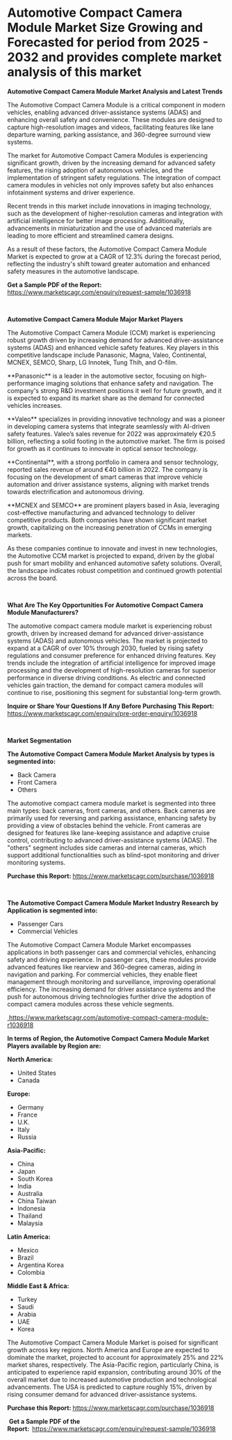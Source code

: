 <p><h1>Automotive Compact Camera Module Market Size Growing and Forecasted for period from 2025 - 2032 and provides complete market analysis of this market</h1></p><p><strong>Automotive Compact Camera Module Market Analysis and Latest Trends</strong></p>
<p><p>The Automotive Compact Camera Module is a critical component in modern vehicles, enabling advanced driver-assistance systems (ADAS) and enhancing overall safety and convenience. These modules are designed to capture high-resolution images and videos, facilitating features like lane departure warning, parking assistance, and 360-degree surround view systems.</p><p>The market for Automotive Compact Camera Modules is experiencing significant growth, driven by the increasing demand for advanced safety features, the rising adoption of autonomous vehicles, and the implementation of stringent safety regulations. The integration of compact camera modules in vehicles not only improves safety but also enhances infotainment systems and driver experience. </p><p>Recent trends in this market include innovations in imaging technology, such as the development of higher-resolution cameras and integration with artificial intelligence for better image processing. Additionally, advancements in miniaturization and the use of advanced materials are leading to more efficient and streamlined camera designs. </p><p>As a result of these factors, the Automotive Compact Camera Module Market is expected to grow at a CAGR of 12.3% during the forecast period, reflecting the industry's shift toward greater automation and enhanced safety measures in the automotive landscape.</p></p>
<p><strong>Get a Sample PDF of the Report:&nbsp;</strong> <a href="https://www.marketscagr.com/enquiry/request-sample/1036918?utm_campaign=2198&utm_medium=2&utm_source=Github&utm_content=ia&utm_term=17042025&utm_id=automotive-compact-camera-module">https://www.marketscagr.com/enquiry/request-sample/1036918</a></p>
<p>&nbsp;</p>
<p><strong>Automotive Compact Camera Module Major Market Players</strong></p>
<p><p>The Automotive Compact Camera Module (CCM) market is experiencing robust growth driven by increasing demand for advanced driver-assistance systems (ADAS) and enhanced vehicle safety features. Key players in this competitive landscape include Panasonic, Magna, Valeo, Continental, MCNEX, SEMCO, Sharp, LG Innotek, Tung Thih, and O-film.</p><p>**Panasonic** is a leader in the automotive sector, focusing on high-performance imaging solutions that enhance safety and navigation. The company's strong R&D investment positions it well for future growth, and it is expected to expand its market share as the demand for connected vehicles increases.</p><p>**Valeo** specializes in providing innovative technology and was a pioneer in developing camera systems that integrate seamlessly with AI-driven safety features. Valeo’s sales revenue for 2022 was approximately €20.5 billion, reflecting a solid footing in the automotive market. The firm is poised for growth as it continues to innovate in optical sensor technology.</p><p>**Continental**, with a strong portfolio in camera and sensor technology, reported sales revenue of around €40 billion in 2022. The company is focusing on the development of smart cameras that improve vehicle automation and driver assistance systems, aligning with market trends towards electrification and autonomous driving.</p><p>**MCNEX and SEMCO** are prominent players based in Asia, leveraging cost-effective manufacturing and advanced technology to deliver competitive products. Both companies have shown significant market growth, capitalizing on the increasing penetration of CCMs in emerging markets.</p><p>As these companies continue to innovate and invest in new technologies, the Automotive CCM market is projected to expand, driven by the global push for smart mobility and enhanced automotive safety solutions. Overall, the landscape indicates robust competition and continued growth potential across the board.</p></p>
<p>&nbsp;</p>
<p><strong>What Are The Key Opportunities For Automotive Compact Camera Module Manufacturers?</strong></p>
<p><p>The automotive compact camera module market is experiencing robust growth, driven by increased demand for advanced driver-assistance systems (ADAS) and autonomous vehicles. The market is projected to expand at a CAGR of over 10% through 2030, fueled by rising safety regulations and consumer preference for enhanced driving features. Key trends include the integration of artificial intelligence for improved image processing and the development of high-resolution cameras for superior performance in diverse driving conditions. As electric and connected vehicles gain traction, the demand for compact camera modules will continue to rise, positioning this segment for substantial long-term growth.</p></p>
<p><strong>Inquire or Share Your Questions If Any Before Purchasing This Report:</strong> <a href="https://www.marketscagr.com/enquiry/pre-order-enquiry/1036918?utm_campaign=2198&utm_medium=2&utm_source=Github&utm_content=ia&utm_term=17042025&utm_id=automotive-compact-camera-module">https://www.marketscagr.com/enquiry/pre-order-enquiry/1036918</a></p>
<p>&nbsp;</p>
<p><strong>Market Segmentation</strong></p>
<p><strong>The Automotive Compact Camera Module Market Analysis by types is segmented into:</strong></p>
<p><ul><li>Back Camera</li><li>Front Camera</li><li>Others</li></ul></p>
<p><p>The automotive compact camera module market is segmented into three main types: back cameras, front cameras, and others. Back cameras are primarily used for reversing and parking assistance, enhancing safety by providing a view of obstacles behind the vehicle. Front cameras are designed for features like lane-keeping assistance and adaptive cruise control, contributing to advanced driver-assistance systems (ADAS). The "others" segment includes side cameras and internal cameras, which support additional functionalities such as blind-spot monitoring and driver monitoring systems.</p></p>
<p><strong>Purchase this Report:&nbsp;</strong><a href="https://www.marketscagr.com/purchase/1036918?utm_campaign=2198&utm_medium=2&utm_source=Github&utm_content=ia&utm_term=17042025&utm_id=automotive-compact-camera-module">https://www.marketscagr.com/purchase/1036918</a></p>
<p>&nbsp;</p>
<p><strong>The Automotive Compact Camera Module Market Industry Research by Application is segmented into:</strong></p>
<p><ul><li>Passenger Cars</li><li>Commercial Vehicles</li></ul></p>
<p><p>The Automotive Compact Camera Module Market encompasses applications in both passenger cars and commercial vehicles, enhancing safety and driving experience. In passenger cars, these modules provide advanced features like rearview and 360-degree cameras, aiding in navigation and parking. For commercial vehicles, they enable fleet management through monitoring and surveillance, improving operational efficiency. The increasing demand for driver assistance systems and the push for autonomous driving technologies further drive the adoption of compact camera modules across these vehicle segments.</p></p>
<p><a href="https://www.marketscagr.com/automotive-compact-camera-module-r1036918?utm_campaign=2198&utm_medium=2&utm_source=Github&utm_content=ia&utm_term=17042025&utm_id=automotive-compact-camera-module">&nbsp;https://www.marketscagr.com/automotive-compact-camera-module-r1036918</a></p>
<p><strong>In terms of Region, the Automotive Compact Camera Module Market Players available by Region are:</strong></p>
<p>
    <p> <strong> North America: </strong>
        <ul>
            <li>United States</li>
            <li>Canada</li>
        </ul>
        </p> 
    <p> <strong> Europe: </strong>
        <ul>
            <li>Germany</li>
            <li>France</li>
            <li>U.K.</li>
            <li>Italy</li>
            <li>Russia</li>
        </ul>
        </p> 
    <p> <strong> Asia-Pacific: </strong>
        <ul>
            <li>China</li>
            <li>Japan</li>
            <li>South Korea</li>
            <li>India</li>
            <li>Australia</li>
            <li>China Taiwan</li>
            <li>Indonesia</li>
            <li>Thailand</li>
            <li>Malaysia</li>
        </ul>
        </p> 
    <p> <strong> Latin America: </strong>
        <ul>
            <li>Mexico</li>
            <li>Brazil</li>
            <li>Argentina Korea</li>
            <li>Colombia</li>
        </ul>
        </p> 
    <p> <strong> Middle East & Africa: </strong>
        <ul>
            <li>Turkey</li>
            <li>Saudi</li>
            <li>Arabia</li>
            <li>UAE</li>
            <li>Korea</li>
        </ul>
    </p>
    </p>
<p><p>The Automotive Compact Camera Module Market is poised for significant growth across key regions. North America and Europe are expected to dominate the market, projected to account for approximately 25% and 22% market shares, respectively. The Asia-Pacific region, particularly China, is anticipated to experience rapid expansion, contributing around 30% of the overall market due to increased automotive production and technological advancements. The USA is predicted to capture roughly 15%, driven by rising consumer demand for advanced driver-assistance systems.</p></p>
<p><strong>Purchase this Report: </strong><a href="https://www.marketscagr.com/purchase/1036918?utm_campaign=2198&utm_medium=2&utm_source=Github&utm_content=ia&utm_term=17042025&utm_id=automotive-compact-camera-module">https://www.marketscagr.com/purchase/1036918</a></p>
<p>&nbsp;<strong>Get a Sample PDF of the Report:&nbsp;&nbsp;</strong><a href="https://www.marketscagr.com/enquiry/request-sample/1036918?utm_campaign=2198&utm_medium=2&utm_source=Github&utm_content=ia&utm_term=17042025&utm_id=automotive-compact-camera-module">https://www.marketscagr.com/enquiry/request-sample/1036918</a></p>
<p><strong></strong></p>
<p><p></p><p></p><p></p></p>